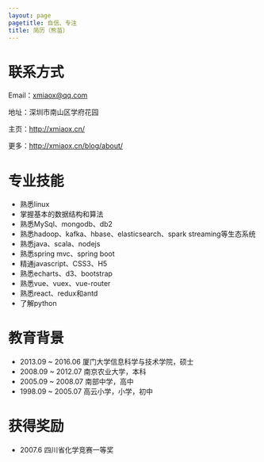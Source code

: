 ```yaml
---
layout: page
pagetitle: 自信、专注
title: 简历（熊苗）
---
```


# 联系方式

Email：xmiaox@qq.com

地址：深圳市南山区学府花园

主页：<http://xmiaox.cn/>

更多：<http://xmiaox.cn/blog/about/>

# 专业技能

- 熟悉linux
- 掌握基本的数据结构和算法
- 熟悉MySql、mongodb、db2
- 熟悉hadoop、kafka、hbase、elasticsearch、spark streaming等生态系统
- 熟悉java、scala、nodejs
- 熟悉spring mvc、spring boot
- 精通javascript、CSS3、H5
- 熟悉echarts、d3、bootstrap
- 熟悉vue、vuex、vue-router
- 熟悉react、redux和antd
- 了解python

# 教育背景

- 2013.09 ~ 2016.06 厦门大学信息科学与技术学院，硕士
- 2008.09 ~ 2012.07 南京农业大学，本科
- 2005.09 ~ 2008.07 南部中学，高中
- 1998.09 ~ 2005.07 高云小学，小学，初中

# 获得奖励

- 2007.6 四川省化学竞赛一等奖

